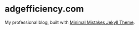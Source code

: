 # adgefficiency.com

My professional blog, built with [Minimal Mistakes Jekyll Theme](https://mmistakes.github.io/minimal-mistakes/).
